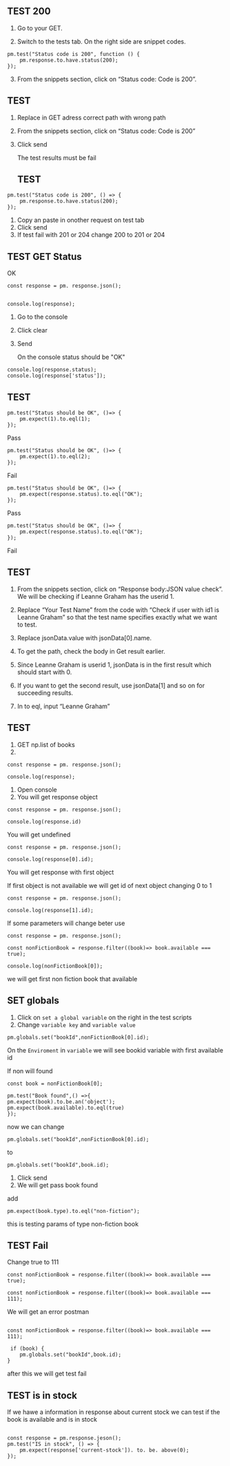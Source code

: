 ## TEST  200

1. Go to your GET.

2. Switch to the tests tab. On the right side are snippet codes.
```
pm.test("Status code is 200", function () {
    pm.response.to.have.status(200);
});
```

3. From the snippets section, click on “Status code: Code is 200”.

## TEST 

1. Replace in GET adress correct path with wrong path 
   
2. From the snippets section, click on “Status code: Code is 200”
   
3. Click send
   
   The test results must be fail


   ## TEST

```
pm.test("Status code is 200", () => {
    pm.response.to.have.status(200);
});
```
1. Copy an paste in onother request on test tab
2. Click send 
3. 
   If test fail with 201 or 204 change 200 to 201 or 204



## TEST  GET Status
OK

```
const response = pm. response.json();


console.log(response);

```

1. Go to the console 
   
2. Click clear
   
3. Send 
   
   On the console status should be "OK" 
```
console.log(response.status);
console.log(response['status']);
```
## TEST 
```
pm.test("Status should be OK", ()=> {
    pm.expect(1).to.eql(1);
});
```
Pass
```
pm.test("Status should be OK", ()=> {
    pm.expect(1).to.eql(2);
});
```
Fail

```
pm.test("Status should be OK", ()=> {
    pm.expect(response.status).to.eql("OK");
});
```
Pass

```
pm.test("Status should be OK", ()=> {
    pm.expect(response.status).to.eql("OK");
});
```
Fail


## TEST 

1. From the snippets section, click on “Response body:JSON value check”. We will be checking if Leanne Graham has the userid 1.

2. Replace “Your Test Name” from the code with “Check if user with id1 is Leanne Graham” so that the test name specifies exactly what we want to test.

3. Replace jsonData.value with jsonData[0].name. 

4. To get the path, check the body in Get result earlier. 

5. Since Leanne Graham is userid 1, jsonData is in the first result which should start with 0. 

6. If you want to get the second result, use jsonData[1] and so on for succeeding results.

7. In to eql, input “Leanne Graham”


## TEST 

1. GET np.list of books
2. 

```
const response = pm. response.json();

console.log(response);
```
1. Open console
2. You will get response object
 

```
const response = pm. response.json();

console.log(response.id)
```
You will get undefined


```
const response = pm. response.json();

console.log(response[0].id);

```

You will get response with first object 


If first object is not available 
we will get id of next object changing 0 to 1 

```
const response = pm. response.json();

console.log(response[1].id);

```
If some parameters will change beter use 

```
const response = pm. response.json();

const nonFictionBook = response.filter((book)=> book.available === true);

console.log(nonFictionBook[0]);

```
we will get first non fiction book that available

## SET globals
1. Click on `set a global variable` on the right in the test scripts
2. Change `variable key` and `variable value`

```
pm.globals.set("bookId",nonFictionBook[0].id);
```
On the `Enviroment` in `variable` we will see bookid variable with first available id

If non will found
```
const book = nonFictionBook[0];

pm.test("Book found",() =>{
pm.expect(book).to.be.an('object');
pm.expect(book.available).to.eql(true)
});
```

now we can change 

```
pm.globals.set("bookId",nonFictionBook[0].id);
``` 

to 

```
pm.globals.set("bookId",book.id);
```
1. Click send 
2. We will get pass book found
   
add 
```
pm.expect(book.type).to.eql("non-fiction");

```

this is testing params of type non-fiction book


## TEST Fail

Change true to 111 
```
const nonFictionBook = response.filter((book)=> book.available === true);
```
```
const nonFictionBook = response.filter((book)=> book.available === 111);
```
We will get an error postman

```

const nonFictionBook = response.filter((book)=> book.available === 111);

 if (book) {
    pm.globals.set("bookId",book.id);
}
```
after this we will get test fail 


## TEST is in stock
If we hawe a information in response about current stock we can test if the book is available and is in stock

```

const response = pm.response.jeson();
pm.test("IS in stock", () => {
    pm.expect(response['current-stock']). to. be. above(0);
});
```
